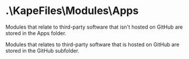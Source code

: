# .\KapeFiles\Modules\Apps

Modules that relate to third-party software that isn't hosted on GitHub are stored in the Apps folder.

Modules that relates to third-party software that is hosted on GitHub are stored in the GitHub subfolder. 
